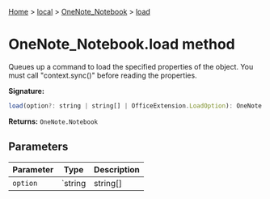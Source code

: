 [Home](./index) &gt; [local](local.md) &gt; [OneNote\_Notebook](local.onenote_notebook.md) &gt; [load](local.onenote_notebook.load.md)

# OneNote\_Notebook.load method

Queues up a command to load the specified properties of the object. You must call "context.sync()" before reading the properties.

**Signature:**
```javascript
load(option?: string | string[] | OfficeExtension.LoadOption): OneNote.Notebook;
```
**Returns:** `OneNote.Notebook`

## Parameters

|  Parameter | Type | Description |
|  --- | --- | --- |
|  `option` | `string | string[] | OfficeExtension.LoadOption` |  |

